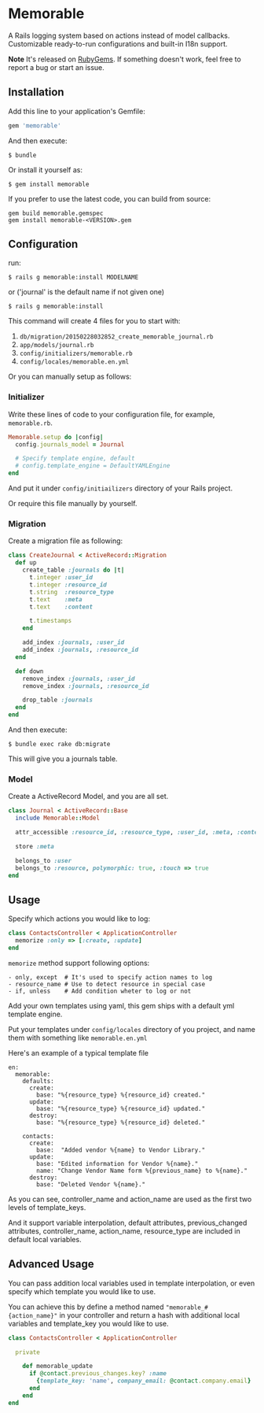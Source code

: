 # Memorable

A Rails logging system based on actions instead of model callbacks. Customizable ready-to-run configurations and built-in I18n support.

**Note**
It's released on [RubyGems](https://rubygems.org/gems/memorable).
If something doesn't work, feel free to report a bug or start an issue.

## Installation

Add this line to your application's Gemfile:

```ruby
gem 'memorable'
```

And then execute:

    $ bundle

Or install it yourself as:

    $ gem install memorable

If you prefer to use the latest code, you can build from source:

```
gem build memorable.gemspec
gem install memorable-<VERSION>.gem
```

## Configuration

run:

    $ rails g memorable:install MODELNAME

or ('journal' is the default name if not given one)

    $ rails g memorable:install

This command will create 4 files for you to start with:

1. `db/migration/20150228032852_create_memorable_journal.rb`
2. `app/models/journal.rb`
3. `config/initializers/memorable.rb`
4. `config/locales/memorable.en.yml`

Or you can manually setup as follows:

### Initializer

Write these lines of code to your configuration file, for example, `memorable.rb`.

```ruby
Memorable.setup do |config|
  config.journals_model = Journal

  # Specify template engine, default
  # config.template_engine = DefaultYAMLEngine
end
```

And put it under `config/initiailizers` directory of your Rails project.

Or require this file manually by yourself.

### Migration

Create a migration file as following:

```ruby
class CreateJournal < ActiveRecord::Migration
  def up
    create_table :journals do |t|
      t.integer :user_id
      t.integer :resource_id
      t.string  :resource_type
      t.text    :meta
      t.text    :content

      t.timestamps
    end

    add_index :journals, :user_id
    add_index :journals, :resource_id
  end

  def down
    remove_index :journals, :user_id
    remove_index :journals, :resource_id

    drop_table :journals
  end
end
```

And then execute:

    $ bundle exec rake db:migrate

This will give you a journals table.

### Model

Create a ActiveRecord Model, and you are all set.

```ruby
class Journal < ActiveRecord::Base
  include Memorable::Model

  attr_accessible :resource_id, :resource_type, :user_id, :meta, :content

  store :meta

  belongs_to :user
  belongs_to :resource, polymorphic: true, :touch => true
end
```

## Usage

Specify which actions you would like to log:

```ruby
class ContactsController < ApplicationController
  memorize :only => [:create, :update]
end
```

`memorize` method support following options:

```
- only, except  # It's used to specify action names to log
- resource_name # Use to detect resource in special case
- if, unless    # Add condition wheter to log or not
```

Add your own templates using yaml, this gem ships with a default yml template engine.

Put your templates under `config/locales` directory of you project, and name them with something like `memorable.en.yml`

Here's an example of a typical template file

```
en:
  memorable:
    defaults:
      create:
        base: "%{resource_type} %{resource_id} created."
      update:
        base: "%{resource_type} %{resource_id} updated."
      destroy:
        base: "%{resource_type} %{resource_id} deleted."

    contacts:
      create:
        base:  "Added vendor %{name} to Vendor Library."
      update:
        base: "Edited information for Vendor %{name}."
        name: "Change Vendor Name form %{previous_name} to %{name}."
      destroy:
        base: "Deleted Vendor %{name}."
```

As you can see, controller_name and action_name are used as the first two levels of template_keys.

And it support variable interpolation, default attributes, previous_changed attributes, controller_name, action_name, resource_type are included in default local variables.

## Advanced Usage

You can pass addition local variables used in template interpolation, or even specify which template you would like to use.

You can achieve this by define a method named `"memorable_#{action_name}"` in your controller and return a hash with additional local variables and template_key you would like to use.

```ruby
class ContactsController < ApplicationController

  private

    def memorable_update
      if @contact.previous_changes.key? :name
        {template_key: 'name', company_email: @contact.company.email}
      end
    end
end
```
